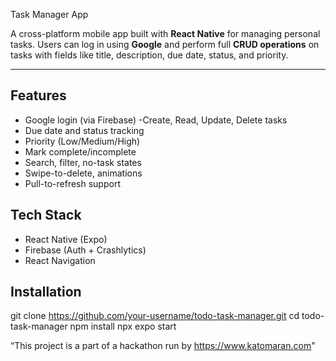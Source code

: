  Task Manager App

A cross-platform mobile app built with **React Native** for managing personal tasks. Users can log in using **Google** and perform full **CRUD operations** on tasks with fields like title, description, due date, status, and priority.

---

## Features

- Google login (via Firebase)
  -Create, Read, Update, Delete tasks
- Due date and status tracking
- Priority (Low/Medium/High)
- Mark complete/incomplete
- Search, filter, no-task states
- Swipe-to-delete, animations
- Pull-to-refresh support

## Tech Stack

- React Native (Expo)
- Firebase (Auth + Crashlytics)
- React Navigation

## Installation
git clone https://github.com/your-username/todo-task-manager.git
cd todo-task-manager
npm install
npx expo start

“This project is a part of a hackathon run by
https://www.katomaran.com"
